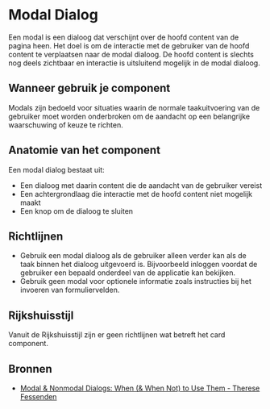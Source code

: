 # Modal Dialog

Een modal is een dialoog dat verschijnt over de hoofd content van de pagina heen. Het doel is om de interactie met de gebruiker van de hoofd content te verplaatsen naar de modal dialoog. De hoofd content is slechts nog deels zichtbaar en interactie is uitsluitend mogelijk in de modal dialoog.

## Wanneer gebruik je component

Modals zijn bedoeld voor situaties waarin de normale taakuitvoering van de gebruiker moet worden onderbroken om de aandacht op een belangrijke waarschuwing of keuze te richten.

## Anatomie van het component

Een modal dialog bestaat uit:

- Een dialoog met daarin content die de aandacht van de gebruiker vereist
- Een achtergrondlaag die interactie met de hoofd content niet mogelijk maakt
- Een knop om de dialoog te sluiten

## Richtlijnen

- Gebruik een modal dialoog als de gebruiker alleen verder kan als de taak binnen het dialoog uitgevoerd is. Bijvoorbeeld inloggen voordat de gebruiker een bepaald onderdeel van de applicatie kan bekijken.
- Gebruik geen modal voor optionele informatie zoals instructies bij het invoeren van formuliervelden.

## Rijkshuisstijl

Vanuit de Rijkshuisstijl zijn er geen richtlijnen wat betreft het card component.

## Bronnen

- [Modal & Nonmodal Dialogs: When (& When Not) to Use Them - Therese Fessenden](https://web.archive.org/web/20211006165951/https://www.nngroup.com/articles/modal-nonmodal-dialog/)
